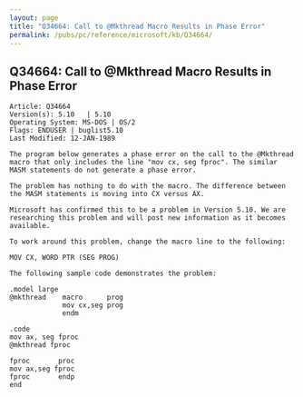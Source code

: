 ```yaml
---
layout: page
title: "Q34664: Call to @Mkthread Macro Results in Phase Error"
permalink: /pubs/pc/reference/microsoft/kb/Q34664/
---
```


## Q34664: Call to @Mkthread Macro Results in Phase Error

	Article: Q34664
	Version(s): 5.10   | 5.10
	Operating System: MS-DOS | OS/2
	Flags: ENDUSER | buglist5.10
	Last Modified: 12-JAN-1989
	
	The program below generates a phase error on the call to the @Mkthread
	macro that only includes the line "mov cx, seg fproc". The similar
	MASM statements do not generate a phase error.
	
	The problem has nothing to do with the macro. The difference between
	the MASM statements is moving into CX versus AX.
	
	Microsoft has confirmed this to be a problem in Version 5.10. We are
	researching this problem and will post new information as it becomes
	available.
	
	To work around this problem, change the macro line to the following:
	
	MOV CX, WORD PTR (SEG PROG)
	
	The following sample code demonstrates the problem:
	
	.model large
	@mkthread    macro      prog
	             mov cx,seg prog
	             endm
	
	.code
	mov ax, seg fproc
	@mkthread fproc
	
	fproc       proc
	mov ax,seg fproc
	fproc       endp
	end
